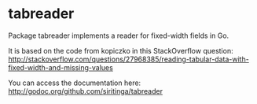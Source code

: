 # tabreader
Package tabreader implements a reader for fixed-width fields in Go. 

It is based on the code from kopiczko in this StackOverflow question: http://stackoverflow.com/questions/27968385/reading-tabular-data-with-fixed-width-and-missing-values

You can access the documentation here: http://godoc.org/github.com/siritinga/tabreader
